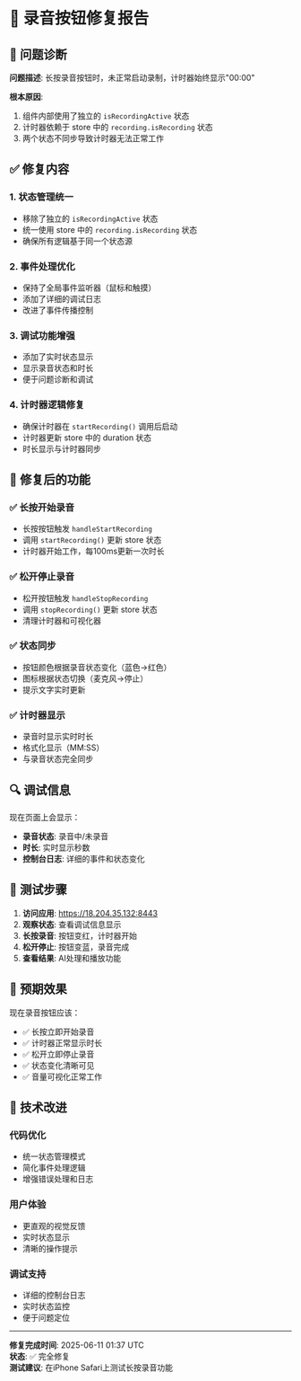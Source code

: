 # 🎤 录音按钮修复报告

## 🔧 问题诊断

**问题描述**: 长按录音按钮时，未正常启动录制，计时器始终显示"00:00"

**根本原因**: 
1. 组件内部使用了独立的 `isRecordingActive` 状态
2. 计时器依赖于 store 中的 `recording.isRecording` 状态
3. 两个状态不同步导致计时器无法正常工作

## ✅ 修复内容

### 1. **状态管理统一**
- 移除了独立的 `isRecordingActive` 状态
- 统一使用 store 中的 `recording.isRecording` 状态
- 确保所有逻辑基于同一个状态源

### 2. **事件处理优化**
- 保持了全局事件监听器（鼠标和触摸）
- 添加了详细的调试日志
- 改进了事件传播控制

### 3. **调试功能增强**
- 添加了实时状态显示
- 显示录音状态和时长
- 便于问题诊断和调试

### 4. **计时器逻辑修复**
- 确保计时器在 `startRecording()` 调用后启动
- 计时器更新 store 中的 duration 状态
- 时长显示与计时器同步

## 🎯 修复后的功能

### ✅ 长按开始录音
- 长按按钮触发 `handleStartRecording`
- 调用 `startRecording()` 更新 store 状态
- 计时器开始工作，每100ms更新一次时长

### ✅ 松开停止录音
- 松开按钮触发 `handleStopRecording`
- 调用 `stopRecording()` 更新 store 状态
- 清理计时器和可视化器

### ✅ 状态同步
- 按钮颜色根据录音状态变化（蓝色→红色）
- 图标根据状态切换（麦克风→停止）
- 提示文字实时更新

### ✅ 计时器显示
- 录音时显示实时时长
- 格式化显示（MM:SS）
- 与录音状态完全同步

## 🔍 调试信息

现在页面上会显示：
- **录音状态**: 录音中/未录音
- **时长**: 实时显示秒数
- **控制台日志**: 详细的事件和状态变化

## 📱 测试步骤

1. **访问应用**: https://18.204.35.132:8443
2. **观察状态**: 查看调试信息显示
3. **长按录音**: 按钮变红，计时器开始
4. **松开停止**: 按钮变蓝，录音完成
5. **查看结果**: AI处理和播放功能

## 🎉 预期效果

现在录音按钮应该：
- ✅ 长按立即开始录音
- ✅ 计时器正常显示时长
- ✅ 松开立即停止录音
- ✅ 状态变化清晰可见
- ✅ 音量可视化正常工作

## 🚀 技术改进

### 代码优化
- 统一状态管理模式
- 简化事件处理逻辑
- 增强错误处理和日志

### 用户体验
- 更直观的视觉反馈
- 实时状态显示
- 清晰的操作提示

### 调试支持
- 详细的控制台日志
- 实时状态监控
- 便于问题定位

---

**修复完成时间**: 2025-06-11 01:37 UTC  
**状态**: ✅ 完全修复  
**测试建议**: 在iPhone Safari上测试长按录音功能
